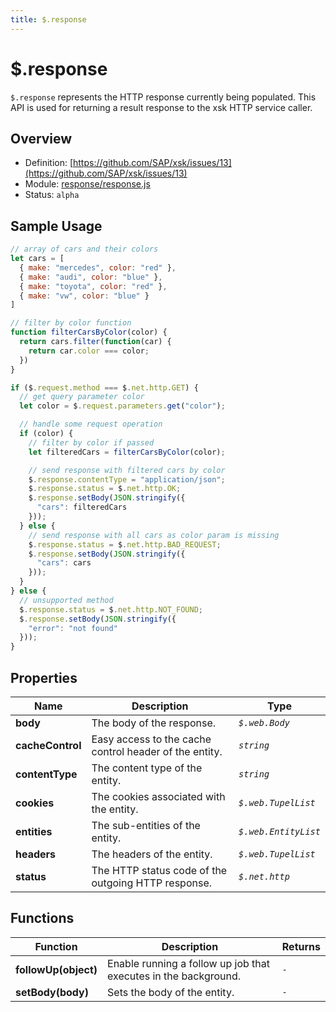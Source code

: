 ```yaml
---
title: $.response
---
```


$.response
===

`$.response` represents the HTTP response currently being populated. This API is used for returning a result response to the xsk HTTP service caller.


## Overview

- Definition: [https://github.com/SAP/xsk/issues/13](https://github.com/SAP/xsk/issues/13)
- Module: [response/response.js](https://github.com/SAP/xsk/blob/main/modules/api/api-xsjs/src/main/resources/META-INF/dirigible/xsk/web)
- Status: `alpha`


## Sample Usage

```javascript
// array of cars and their colors
let cars = [
  { make: "mercedes", color: "red" },
  { make: "audi", color: "blue" },
  { make: "toyota", color: "red" },
  { make: "vw", color: "blue" }
]

// filter by color function
function filterCarsByColor(color) {
  return cars.filter(function(car) { 
    return car.color === color;
  })
}

if ($.request.method === $.net.http.GET) {
  // get query parameter color
  let color = $.request.parameters.get("color");

  // handle some request operation 
  if (color) {
    // filter by color if passed
    let filteredCars = filterCarsByColor(color);

    // send response with filtered cars by color
    $.response.contentType = "application/json";
    $.response.status = $.net.http.OK;
    $.response.setBody(JSON.stringify({
      "cars": filteredCars
    }));
  } else {
    // send response with all cars as color param is missing
    $.response.status = $.net.http.BAD_REQUEST;
    $.response.setBody(JSON.stringify({
      "cars": cars
    }));
  }
} else {
  // unsupported method
  $.response.status = $.net.http.NOT_FOUND;
  $.response.setBody(JSON.stringify({
    "error": "not found"
  }));
}
```

## Properties


Name              | Description                                             | Type
----------------- | ------------------------------------------------------- | -----------------
**body**          | The body of the response.	                              | _`$.web.Body`_
**cacheControl**  | Easy access to the cache control header of the entity.  | _`string`_
**contentType**   | The content type of the entity.                         | _`string`_
**cookies**       | The cookies associated with the entity.                 | _`$.web.TupelList`_
**entities**      | The sub-entities of the entity.	                        | _`$.web.EntityList`_
**headers**       | The headers of the entity.	                            | _`$.web.TupelList`_
**status**        | The HTTP status code of the outgoing HTTP response.     | _`$.net.http`_

## Functions


Function               | Description                                                     | Returns
---------------------- | --------------------------------------------------------------- | --------
**followUp(object)**   | Enable running a follow up job that executes in the background. | _`-`_
**setBody(body)**      | Sets the body of the entity.                                    | _`-`_
